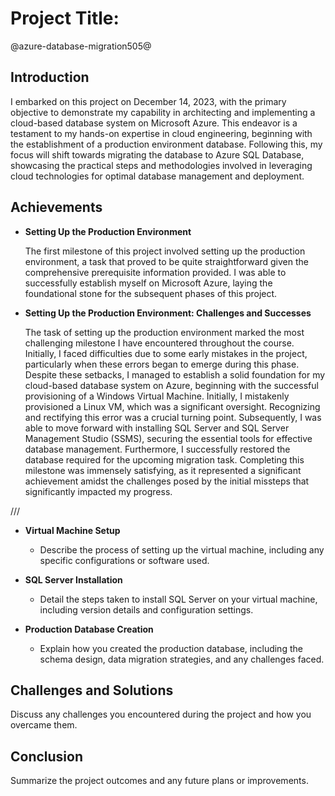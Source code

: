 # Project Title:
@azure-database-migration505@

## Introduction
I embarked on this project on December 14, 2023, with the primary objective to demonstrate my capability in architecting and implementing a cloud-based database system on Microsoft Azure. This endeavor is a testament to my hands-on expertise in cloud engineering, beginning with the establishment of a production environment database. Following this, my focus will shift towards migrating the database to Azure SQL Database, showcasing the practical steps and methodologies involved in leveraging cloud technologies for optimal database management and deployment.

## Achievements

- **Setting Up the Production Environment**
  
  The first milestone of this project involved setting up the production environment, a task that proved to be quite straightforward given the comprehensive prerequisite information provided. I was able to successfully establish myself on Microsoft Azure, laying the foundational stone for the subsequent phases of this project.

- **Setting Up the Production Environment: Challenges and Successes**

  The task of setting up the production environment marked the most challenging milestone I have encountered throughout the course. Initially, I faced difficulties due to some early mistakes in the project, particularly when these errors began to emerge during this phase. Despite these setbacks, I managed to establish a solid foundation for my cloud-based database system on Azure, beginning with the successful provisioning of a Windows Virtual Machine. Initially, I mistakenly provisioned a Linux VM, which was a significant oversight. Recognizing and rectifying this error was a crucial turning point. Subsequently, I was able to move forward with installing SQL Server and SQL Server Management Studio (SSMS), securing the essential tools for effective database management. Furthermore, I successfully restored the database required for the upcoming migration task. Completing this milestone was immensely satisfying, as it represented a significant achievement amidst the challenges posed by the initial missteps that significantly impacted my progress.


///

- **Virtual Machine Setup**
  - Describe the process of setting up the virtual machine, including any specific configurations or software used.

- **SQL Server Installation**
  - Detail the steps taken to install SQL Server on your virtual machine, including version details and configuration settings.

- **Production Database Creation**
  - Explain how you created the production database, including the schema design, data migration strategies, and any challenges faced.

## Challenges and Solutions
Discuss any challenges you encountered during the project and how you overcame them.

## Conclusion
Summarize the project outcomes and any future plans or improvements.

